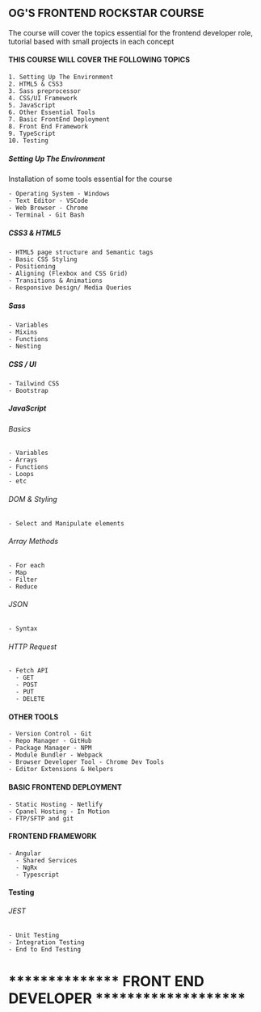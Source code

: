 
## OG'S FRONTEND ROCKSTAR COURSE 

<p> The course will cover the topics essential for the frontend developer role, tutorial based with small projects in each concept </p>

#### THIS COURSE WILL COVER THE FOLLOWING TOPICS

    1. Setting Up The Environment
    2. HTML5 & CSS3
    3. Sass preprocessor
    4. CSS/UI Framework
    5. JavaScript
    6. Other Essential Tools
    7. Basic FrontEnd Deployment
    8. Front End Framework
    9. TypeScript
    10. Testing

##### Setting Up The Environment
<p> Installation of some tools essential for the course <p>

    - Operating System - Windows
    - Text Editor - VSCode
    - Web Browser - Chrome
    - Terminal - Git Bash

##### CSS3 & HTML5

    - HTML5 page structure and Semantic tags
    - Basic CSS Styling
    - Positioning
    - Aligning (Flexbox and CSS Grid)
    - Transitions & Animations
    - Responsive Design/ Media Queries
  
##### Sass

    - Variables
    - Mixins
    - Functions
    - Nesting
  
##### CSS / UI 

    - Tailwind CSS
    - Bootstrap

##### JavaScript

###### Basics
    - Variables
    - Arrays
    - Functions
    - Loops
    - etc

###### DOM & Styling
    - Select and Manipulate elements

###### Array Methods
    - For each 
    - Map
    - Filter
    - Reduce

###### JSON
    - Syntax

###### HTTP Request
    - Fetch API 
      - GET
      - POST
      - PUT
      - DELETE

#### OTHER TOOLS
    - Version Control - Git
    - Repo Manager - GitHub
    - Package Manager - NPM
    - Module Bundler - Webpack
    - Browser Developer Tool - Chrome Dev Tools
    - Editor Extensions & Helpers

#### BASIC FRONTEND DEPLOYMENT
    - Static Hosting - Netlify
    - Cpanel Hosting - In Motion
    - FTP/SFTP and git

#### FRONTEND FRAMEWORK 
    - Angular
      - Shared Services
      - NgRx
      - Typescript

#### Testing
  ###### JEST
    - Unit Testing
    - Integration Testing
    - End to End Testing
  

# ************** FRONT END DEVELOPER *******************